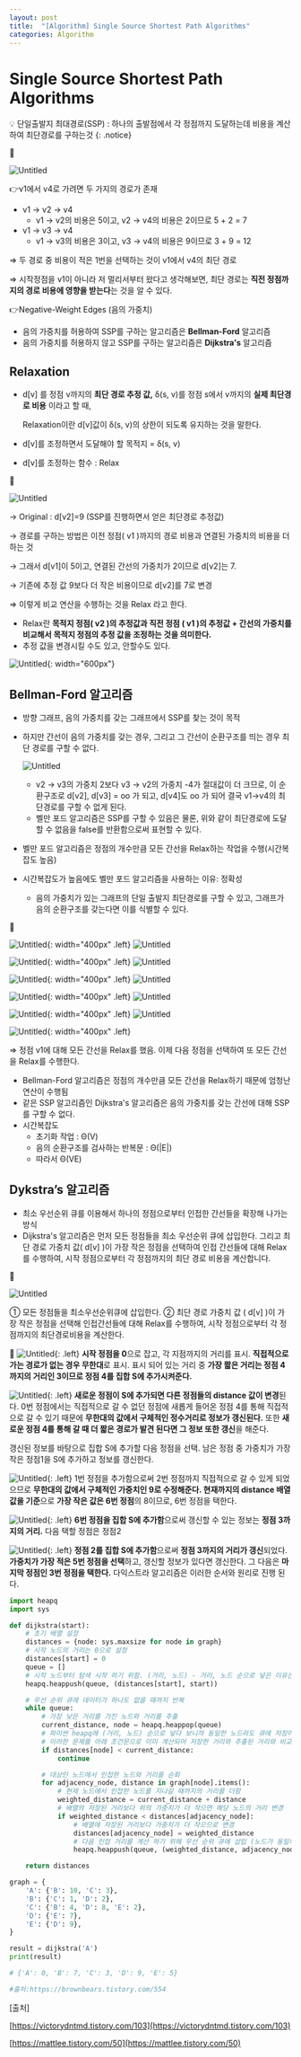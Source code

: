 ```yaml
---
layout: post
title:  "[Algorithm] Single Source Shortest Path Algorithms"
categories: Algorithm
---
```


# Single Source Shortest Path Algorithms


💡 단일출발지 최대경로(SSP) : 하나의 출발점에서 각 정점까지 도달하는데 비용을 계산하여 최단경로를 구하는것
{: .notice}

🔻

![Untitled](/public/img/Algorithm/Single/Untitled.png)

👉v1에서 v4로 가려면 두 가지의 경로가 존재

- v1 -> v2 -> v4
    - v1 -> v2의 비용은 5이고, v2 -> v4의 비용은 2이므로 5 + 2 = 7
- v1 -> v3 -> v4
    - v1 -> v3의 비용은 3이고, v3 -> v4의 비용은 9이므로 3 + 9 = 12

⇒ 두 경로 중 비용이 적은 1번을 선택하는 것이 v1에서 v4의 최단 경로

⇒ 시작정점을 v1이 아니라 저 멀리서부터 왔다고 생각해보면, 최단 경로는 **직전 정점까지의 경로 비용에 영향을 받는다**는 것을 알 수 있다.

👉Negative-Weight Edges (음의 가중치)

- 음의 가중치를 허용하여 SSP를 구하는 알고리즘은 **Bellman-Ford** 알고리즘
- 음의 가중치를 허용하지 않고 SSP를 구하는 알고리즘은 **Dijkstra's** 알고리즘

## Relaxation

- d[v] 를 정점 v까지의 **최단 경로 추정 값,** δ(s, v)를 정점 s에서 v까지의 **실제 최단경로 비용**
이라고 할 때,
    
    Relaxation이란 d[v]값이 δ(s, v)의 상한이 되도록 유지하는 것을 말한다. 
    
- d[v]를 조정하면서 도달해야 할 목적지 = δ(s, v)
- d[v]를 조정하는 함수 : Relax

🔻

![Untitled](/public/img/Algorithm/Single/1.png)

→ Original : d[v2]=9 (SSP를 진행하면서 얻은 최단경로 추정값)

→ 경로를 구하는 방법은 이전 정점( v1 )까지의 경로 비용과 연결된 가중치의 비용을 더하는 것

→ 그래서 d[v1]이 5이고, 연결된 간선의 가중치가 2이므로 d[v2]는 7.

→ 기존에 추정 값 9보다 더 작은 비용이므로 d[v2]를 7로 변경

⇒ 이렇게 비교 연산을 수행하는 것을 Relax 라고 한다.

- Relax란 **목적지 정점( v2 )의 추정값과 직전 정점 ( v1 )의 추정값 + 간선의 가중치를 비교해서 목적지 정점의 추정 값을 조정하는 것을 의미한다.**
- 추정 값을 변경시킬 수도 있고, 안할수도 있다.

![Untitled](/public/img/Algorithm/Single/2.png){: width="600px"}

## **Bellman-Ford 알고리즘**

- 방향 그래프, 음의 가중치를 갖는 그래프에서 SSP를 찾는 것이 목적
- 하지만 간선이 음의 가중치를 갖는 경우, 그리고 그 간선이 순환구조를 띄는 경우 최단 경로를 구할 수 없다.
    
    ![Untitled](/public/img/Algorithm/Single/3.png)
    
    - v2 → v3의 가중치 2보다 v3 -> v2의 가중치 -4가 절대값이 더 크므로, 이 순환구조로 d[v2], d[v3] = oo 가 되고, d[v4]도  oo 가 되어 결국 v1→v4의 최단경로를 구할 수 없게 된다.
    - 벨만 포드 알고리즘은 SSP를 구할 수 있음은 물론, 위와 같이 최단경로에 도달할 수 없음을 false를 반환함으로써 표현할 수 있다.
    
- 벨만 포드 알고리즘은 정점의 개수만큼 모든 간선을 Relax하는 작업을 수행(시간복잡도 높음)
- 시간복잡도가 높음에도 벨만 포드 알고리즘을 사용하는 이유: 정확성
    - 음의 가중치가 있는 그래프의 단일 출발지 최단경로를 구할 수 있고, 그래프가 음의 순환구조를 갖는다면 이를 식별할 수 있다.

🔻

![Untitled](/public/img/Algorithm/Single/4.png){: width="400px" .left}
![Untitled](/public/img/Algorithm/Single/5.png)

![Untitled](/public/img/Algorithm/Single/6.png){: width="400px" .left}
![Untitled](/public/img/Algorithm/Single/7.png)

![Untitled](/public/img/Algorithm/Single/8.png){: width="400px" .left}
![Untitled](/public/img/Algorithm/Single/9.png)

![Untitled](/public/img/Algorithm/Single/10.png){: width="400px" .left}
![Untitled](/public/img/Algorithm/Single/11.png)

![Untitled](/public/img/Algorithm/Single/12.png){: width="400px" .left}
![Untitled](/public/img/Algorithm/Single/13.png)

![Untitled](/public/img/Algorithm/Single/14.png){: width="400px" .left}


⇒ 정점 v1에 대해 모든 간선을 Relax를 했음. 이제 다음 정점을 선택하여 또 모든 간선을 Relax를 수행한다.

- Bellman-Ford 알고리즘은 정점의 개수만큼 모든 간선을 Relax하기 때문에 엄청난 연산이 수행됨
- 같은 SSP 알고리즘인 Dijkstra's 알고리즘은 음의 가중치를 갖는 간선에 대해 SSP를 구할 수 없다.
- 시간복잡도
    - 초기화 작업 : Θ(V)
    - 음의 순환구조를 검사하는 반복문 : Θ(|E|)
    - 따라서 Θ(VE)


## Dykstra’s 알고리즘

- 최소 우선순위 큐를 이용해서 하나의 정점으로부터 인접한 간선들을 확장해 나가는 방식
- Dijkstra's 알고리즘은 먼저 모든 정점들을 최소 우선순위 큐에 삽입한다. 그리고 최단 경로 가중치 값( d[v] )이 가장 작은 정점을 선택하여 인접 간선들에 대해 Relax를 수행하여, 시작 정점으로부터 각 정점까지의 최단 경로 비용을 계산합니다.

🔻

![Untitled](/public/img/Algorithm/Single/15.png)

① 모든 정점들을 최소우선순위큐에 삽입한다.
② 최단 경로 가중치 값 ( d[v] )이 가장 작은 정점을 선택해 인접간선들에 대해 Relax를 수행하여, 시작 정점으로부터 각 정점까지의 최단경로비용을 계산한다.

🔻
![Untitled](/public/img/Algorithm/Single/16.png){: .left}
**시작 정점을 0**으로 잡고, 각 지점까지의 거리를 표시. **직접적으로 가는 경로가 없는 경우 무한대**로 표시. 표시 되어 있는 거리 중 **가장 짧은 거리는 정점 4까지의 거리인 3이므로 정점 4를 집합 S에 추가시켜준다.** 


![Untitled](/public/img/Algorithm/Single/17.png){: .left}
**새로운 정점이 S에 추가되면 다른 정점들의 distance 값이 변경**된다. 0번 정점에서는 직접적으로 갈 수 없던 정점에 새롭게 들어온 정점 4를 통해 직접적으로 갈 수 있기 때문에 **무한대의 값에서 구체적인 정수거리로 정보가 갱신된다.** 또한 **새로운 정점 4를 통해 갈 때 더 짧은 경로가 발견 된다면 그 정보 또한 갱신**을 해준다.



갱신된 정보를 바탕으로 집합 S에 추가할 다음 정점을 선택. 남은 정점 중 가중치가 가장 작은 정점1을 S에 추가하고 정보를 갱신한다.

![Untitled](/public/img/Algorithm/Single/18.png){: .left}
1번 정점을 추가함으로써 2번 정점까지 직접적으로 갈 수 있게 되었으므로 **무한대의 값에서 구체적인 가중치인 9로 수정해준다. 현재까지의 distance 배열값을 기준**으로 **가장 작은 값은 6번 정점**의 8이므로, 6번 정점을 택한다.


![Untitled](/public/img/Algorithm/Single/19.png){: .left}
**6번 정점을 집합 S에 추가함**으로써 갱신할 수 있는 정보는 **정점 3까지의 거리.** 다음 택할 정점은 정점2


![Untitled](/public/img/Algorithm/Single/20.png){: .left}
**정점 2를 집합 S에 추가함**으로써 **정점 3까지의 거리가 갱신**되었다. **가중치가 가장 적은 5번 정점을 선택**하고, 갱신할 정보가 있다면 갱신한다. 그 다음은 **마지막 정점인 3번 정점을 택한다.** 다익스트라 알고리즘은 이러한 순서와 원리로 진행 된다.




```python
import heapq
import sys

def dijkstra(start):
    # 초기 배열 설정
    distances = {node: sys.maxsize for node in graph}
    # 시작 노드의 거리는 0으로 설정
    distances[start] = 0
    queue = []
    # 시작 노드부터 탐색 시작 하기 위함. (거리, 노드) - 거리, 노드 순으로 넣은 이유는 heapq 모듈에 첫 번째 데이터를 기준으로 정렬을 진행하기 때문 (노드, 거리) 순으로 넣으면 최소 힙이 예상한대로 정렬되지 않음
    heapq.heappush(queue, (distances[start], start))

    # 우선 순위 큐에 데이터가 하나도 없을 때까지 반복
    while queue:
        # 가장 낮은 거리를 가진 노드와 거리를 추출
        current_distance, node = heapq.heappop(queue)
        # 파이썬 heapq에 (거리, 노드) 순으로 넣다 보니까 동일한 노드라도 큐에 저장이 된다 예시: queue[(7, 'B'), (10, 'B')]
        # 이러한 문제를 아래 조건문으로 이미 계산되어 저장한 거리와 추출된 거리와 비교하여 저장된 거리가 더 작다면 비교하지 않고 큐의 다음 데이터로 넘어간다.
        if distances[node] < current_distance:
            continue

        # 대상인 노드에서 인접한 노드와 거리를 순회
        for adjacency_node, distance in graph[node].items():
            # 현재 노드에서 인접한 노드를 지나갈 때까지의 거리를 더함
            weighted_distance = current_distance + distance
            # 배열의 저장된 거리보다 위의 가중치가 더 작으면 해당 노드의 거리 변경
            if weighted_distance < distances[adjacency_node]:
                # 배열에 저장된 거리보다 가중치가 더 작으므로 변경
                distances[adjacency_node] = weighted_distance
                # 다음 인접 거리를 계산 하기 위해 우선 순위 큐에 삽입 (노드가 동일해도 일단 다 저장함)
                heapq.heappush(queue, (weighted_distance, adjacency_node))

    return distances

graph = {
    'A': {'B': 10, 'C': 3},
    'B': {'C': 1, 'D': 2},
    'C': {'B': 4, 'D': 8, 'E': 2},
    'D': {'E': 7},
    'E': {'D': 9},
}

result = dijkstra('A')
print(result)

# {'A': 0, 'B': 7, 'C': 3, 'D': 9, 'E': 5}

#출처:https://brownbears.tistory.com/554
```

[출처] 

[https://victorydntmd.tistory.com/103](https://victorydntmd.tistory.com/103)

[https://mattlee.tistory.com/50](https://mattlee.tistory.com/50)